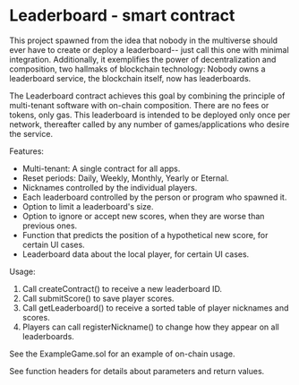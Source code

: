 # Leaderboard - smart contract

This project spawned from the idea that nobody in the multiverse should ever have to create or deploy a leaderboard-- just call this one with minimal integration. Additionally, it exemplifies the power of decentralization and composition, two hallmaks of blockchain technology: Nobody owns a leaderboard service, the blockchain itself, now has leaderboards.

The Leaderboard contract achieves this goal by combining the principle of multi-tenant software with on-chain composition. There are no fees or tokens, only gas. This leaderboard is intended to be deployed only once per network, thereafter called by any number of games/applications who desire the service.

Features:
- Multi-tenant: A single contract for all apps.
- Reset periods: Daily, Weekly, Monthly, Yearly or Eternal.
- Nicknames controlled by the individual players.
- Each leaderboard controlled by the person or program who spawned it.
- Option to limit a leaderboard's size.
- Option to ignore or accept new scores, when they are worse than previous ones.
- Function that predicts the position of a hypothetical new score, for certain UI cases.
- Leaderboard data about the local player, for certain UI cases.

Usage:
1. Call createContract() to receive a new leaderboard ID.
2. Call submitScore() to save player scores.
3. Call getLeaderboard() to receive a sorted table of player nicknames and scores.
4. Players can call registerNickname() to change how they appear on all leaderboards.

See the ExampleGame.sol for an example of on-chain usage.

See function headers for details about parameters and return values.
